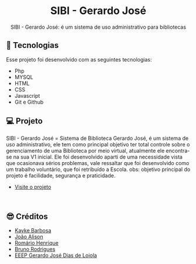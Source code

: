 <h1 align="center">SIBI - Gerardo José</h1>

<p align="center">SIBI - Gerardo José: é um sistema de uso administrativo para bibliotecas</p>


## 🚀 Tecnologias

Esse projeto foi desenvolvido com as seguintes tecnologias:

- Php 
- MYSQL 
- HTML
- CSS
- Javascript 
- Git e Github

## 💻 Projeto

SIBI - Gerardo José = Sistema de Biblioteca Gerardo José, é um sistema de uso administrativo, ele tem como principal objetivo ter total controle sobre o gerenciamento de uma Biblioteca por meio virtual, atualmente ele encontra-se na sua V1 inicial. Ele foi desenvolvido aparti de uma necessidade vista que ocasionava sérios problemas, vale ressaltar que foi desenvolvido como um trabalho voluntário, que foi retribuído a Escola. obs: objetivo principal do projeto é facilidade, segurança e praticidade.


- [Visite o projeto](https://sibi.vercel.app/)

<br>

## 😎 Créditos

- [Kayke Barbosa](https://kaykedev.vercel.app/)
- [João Alison](https://joaoalison-web.vercel.app/)
- [Romário Henrique](https://github.com/RomarioHenrique)
- [Bruno Rodrigues](https://github.com/Brunno-Rodrigues-Lira)
- [EEEP Gerardo José Dias de Loiola](https://github.com/EEEP-Gerardo)
